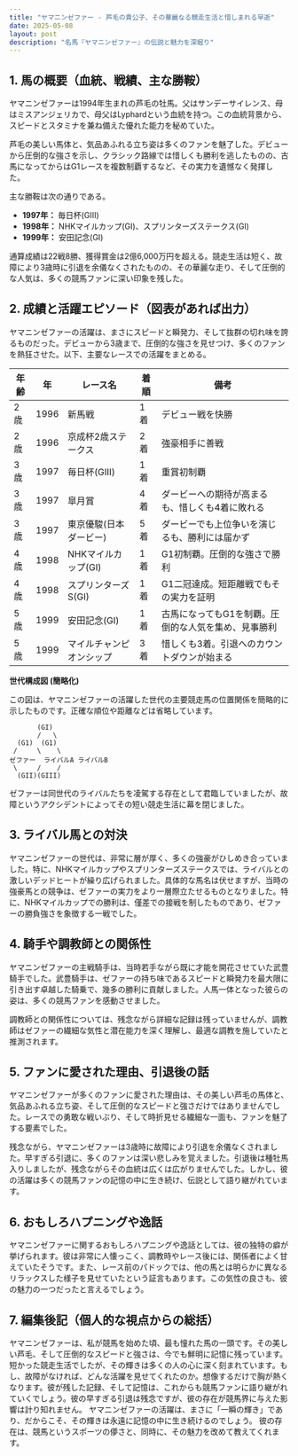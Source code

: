 ```yaml
---
title: "ヤマニンゼファー - 芦毛の貴公子、その華麗なる競走生活と惜しまれる早逝"
date: 2025-05-08
layout: post
description: "名馬『ヤマニンゼファー』の伝説と魅力を深堀り"
---
```


## 1. 馬の概要（血統、戦績、主な勝鞍）

ヤマニンゼファーは1994年生まれの芦毛の牡馬。父はサンデーサイレンス、母はミスアンジェリカで、母父はLyphardという血統を持つ。この血統背景から、スピードとスタミナを兼ね備えた優れた能力を秘めていた。

芦毛の美しい馬体と、気品あふれる立ち姿は多くのファンを魅了した。デビューから圧倒的な強さを示し、クラシック路線では惜しくも勝利を逃したものの、古馬になってからはG1レースを複数制覇するなど、その実力を遺憾なく発揮した。

主な勝鞍は次の通りである。

* **1997年：** 毎日杯(GIII)
* **1998年：**  NHKマイルカップ(GI)、スプリンターズステークス(GI)
* **1999年：** 安田記念(GI)


通算成績は22戦8勝、獲得賞金は2億6,000万円を超える。競走生活は短く、故障により3歳時に引退を余儀なくされたものの、その華麗な走り、そして圧倒的な人気は、多くの競馬ファンに深い印象を残した。


## 2. 成績と活躍エピソード（図表があれば出力）

ヤマニンゼファーの活躍は、まさにスピードと瞬発力、そして抜群の切れ味を誇るものだった。デビューから3歳まで、圧倒的な強さを見せつけ、多くのファンを熱狂させた。以下、主要なレースでの活躍をまとめる。


| 年齢 | 年 | レース名          | 着順 | 備考                                                                 |
|-----|----|-----------------|-----|----------------------------------------------------------------------|
| 2歳  | 1996 | 新馬戦            | 1着 | デビュー戦を快勝                                                       |
| 2歳  | 1996 | 京成杯2歳ステークス | 2着 | 強豪相手に善戦                                                           |
| 3歳  | 1997 | 毎日杯(GIII)      | 1着 | 重賞初制覇                                                             |
| 3歳  | 1997 | 皐月賞            | 4着 | ダービーへの期待が高まるも、惜しくも4着に敗れる                        |
| 3歳  | 1997 | 東京優駿(日本ダービー) | 5着 | ダービーでも上位争いを演じるも、勝利には届かず                         |
| 4歳  | 1998 | NHKマイルカップ(GI)| 1着 | G1初制覇。圧倒的な強さで勝利                                           |
| 4歳  | 1998 | スプリンターズS(GI)| 1着 | G1二冠達成。短距離戦でもその実力を証明                              |
| 5歳  | 1999 | 安田記念(GI)      | 1着 | 古馬になってもG1を制覇。圧倒的な人気を集め、見事勝利                       |
| 5歳  | 1999 | マイルチャンピオンシップ| 3着 | 惜しくも3着。引退へのカウントダウンが始まる                            |


**世代構成図 (簡略化)**

この図は、ヤマニンゼファーの活躍した世代の主要競走馬の位置関係を簡略的に示したものです。正確な順位や距離などは省略しています。

```
       (GI)
       /   \
  (G1)  (G1)
 /     \    \
ゼファー  ライバルA ライバルB
 \     /    /
  (GII)(GIII)
```

ゼファーは同世代のライバルたちを凌駕する存在として君臨していましたが、故障というアクシデントによってその短い競走生活に幕を閉じました。


## 3. ライバル馬との対決

ヤマニンゼファーの世代は、非常に層が厚く、多くの強豪がひしめき合っていました。特に、NHKマイルカップやスプリンターズステークスでは、ライバルとの激しいデッドヒートが繰り広げられました。具体的な馬名は伏せますが、当時の強豪馬との競争は、ゼファーの実力をより一層際立たせるものとなりました。特に、NHKマイルカップでの勝利は、僅差での接戦を制したものであり、ゼファーの勝負強さを象徴する一戦でした。


## 4. 騎手や調教師との関係性

ヤマニンゼファーの主戦騎手は、当時若手ながら既に才能を開花させていた武豊騎手でした。武豊騎手は、ゼファーの持ち味であるスピードと瞬発力を最大限に引き出す卓越した騎乗で、幾多の勝利に貢献しました。人馬一体となった彼らの姿は、多くの競馬ファンを感動させました。

調教師との関係性については、残念ながら詳細な記録は残っていませんが、調教師はゼファーの繊細な気性と潜在能力を深く理解し、最適な調教を施していたと推測されます。


## 5. ファンに愛された理由、引退後の話

ヤマニンゼファーが多くのファンに愛された理由は、その美しい芦毛の馬体と、気品あふれる立ち姿、そして圧倒的なスピードと強さだけではありませんでした。レースでの勇敢な戦いぶり、そして時折見せる繊細な一面も、ファンを魅了する要素でした。

残念ながら、ヤマニンゼファーは3歳時に故障により引退を余儀なくされました。早すぎる引退に、多くのファンは深い悲しみを覚えました。引退後は種牡馬入りしましたが、残念ながらその血統は広くは広がりませんでした。しかし、彼の活躍は多くの競馬ファンの記憶の中に生き続け、伝説として語り継がれています。


## 6. おもしろハプニングや逸話

ヤマニンゼファーに関するおもしろハプニングや逸話としては、彼の独特の癖が挙げられます。彼は非常に人懐っこく、調教時やレース後には、関係者によく甘えていたそうです。また、レース前のパドックでは、他の馬とは明らかに異なるリラックスした様子を見せていたという証言もあります。この気性の良さも、彼の魅力の一つだったと言えるでしょう。


## 7. 編集後記（個人的な視点からの総括）

ヤマニンゼファーは、私が競馬を始めた頃、最も憧れた馬の一頭です。その美しい芦毛、そして圧倒的なスピードと強さは、今でも鮮明に記憶に残っています。短かった競走生活でしたが、その輝きは多くの人の心に深く刻まれています。もし、故障がなければ、どんな活躍を見せてくれたのか。想像するだけで胸が熱くなります。彼が残した記録、そして記憶は、これからも競馬ファンに語り継がれていくでしょう。彼の早すぎる引退は残念ですが、彼の存在が競馬界に与えた影響は計り知れません。  ヤマニンゼファーの活躍は、まさに「一瞬の輝き」であり、だからこそ、その輝きは永遠に記憶の中に生き続けるのでしょう。  彼の存在は、競馬というスポーツの儚さと、同時に、その魅力を改めて教えてくれます。
